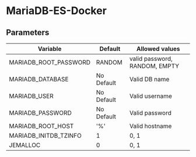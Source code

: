 # MariaDB-ES-Docker

## Parameters

| Variable | Default| Allowed values |
| --- | --- | --- |
| MARIADB_ROOT_PASSWORD | RANDOM | valid password, RANDOM, EMPTY |
| MARIADB_DATABASE | No Default | Valid DB name |
| MARIADB_USER | No Default | Valid username |
| MARIADB_PASSWORD | No Default | Valid password |
| MARIADB_ROOT_HOST | '%' | Valid hostname |
| MARIADB_INITDB_TZINFO | 1 | 0, 1 |
| JEMALLOC | 0 | 0, 1 |
